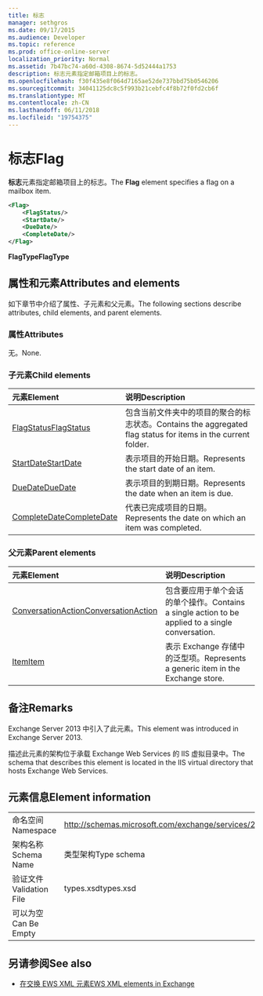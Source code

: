 ```yaml
---
title: 标志
manager: sethgros
ms.date: 09/17/2015
ms.audience: Developer
ms.topic: reference
ms.prod: office-online-server
localization_priority: Normal
ms.assetid: 7b47bc74-a60d-4308-8674-5d52444a1753
description: 标志元素指定邮箱项目上的标志。
ms.openlocfilehash: f30f435e8f064d7165ae52de737bbd75b0546206
ms.sourcegitcommit: 34041125dc8c5f993b21cebfc4f8b72f0fd2cb6f
ms.translationtype: MT
ms.contentlocale: zh-CN
ms.lasthandoff: 06/11/2018
ms.locfileid: "19754375"
---
```

# <a name="flag"></a><span data-ttu-id="c1515-103">标志</span><span class="sxs-lookup"><span data-stu-id="c1515-103">Flag</span></span>

<span data-ttu-id="c1515-104">**标志**元素指定邮箱项目上的标志。</span><span class="sxs-lookup"><span data-stu-id="c1515-104">The **Flag** element specifies a flag on a mailbox item.</span></span> 
  
```XML
<Flag>
    <FlagStatus/>
    <StartDate/>
    <DueDate/>
    <CompleteDate/>
</Flag>
```

 <span data-ttu-id="c1515-105">**FlagType**</span><span class="sxs-lookup"><span data-stu-id="c1515-105">**FlagType**</span></span>
## <a name="attributes-and-elements"></a><span data-ttu-id="c1515-106">属性和元素</span><span class="sxs-lookup"><span data-stu-id="c1515-106">Attributes and elements</span></span>

<span data-ttu-id="c1515-107">如下章节中介绍了属性、子元素和父元素。</span><span class="sxs-lookup"><span data-stu-id="c1515-107">The following sections describe attributes, child elements, and parent elements.</span></span>
  
### <a name="attributes"></a><span data-ttu-id="c1515-108">属性</span><span class="sxs-lookup"><span data-stu-id="c1515-108">Attributes</span></span>

<span data-ttu-id="c1515-109">无。</span><span class="sxs-lookup"><span data-stu-id="c1515-109">None.</span></span>
  
### <a name="child-elements"></a><span data-ttu-id="c1515-110">子元素</span><span class="sxs-lookup"><span data-stu-id="c1515-110">Child elements</span></span>

|<span data-ttu-id="c1515-111">**元素**</span><span class="sxs-lookup"><span data-stu-id="c1515-111">**Element**</span></span>|<span data-ttu-id="c1515-112">**说明**</span><span class="sxs-lookup"><span data-stu-id="c1515-112">**Description**</span></span>|
|:-----|:-----|
|[<span data-ttu-id="c1515-113">FlagStatus</span><span class="sxs-lookup"><span data-stu-id="c1515-113">FlagStatus</span></span>](flagstatus.md) <br/> |<span data-ttu-id="c1515-114">包含当前文件夹中的项目的聚合的标志状态。</span><span class="sxs-lookup"><span data-stu-id="c1515-114">Contains the aggregated flag status for items in the current folder.</span></span>  <br/> |
|[<span data-ttu-id="c1515-115">StartDate</span><span class="sxs-lookup"><span data-stu-id="c1515-115">StartDate</span></span>](startdate.md) <br/> |<span data-ttu-id="c1515-116">表示项目的开始日期。</span><span class="sxs-lookup"><span data-stu-id="c1515-116">Represents the start date of an item.</span></span>  <br/> |
|[<span data-ttu-id="c1515-117">DueDate</span><span class="sxs-lookup"><span data-stu-id="c1515-117">DueDate</span></span>](duedate.md) <br/> |<span data-ttu-id="c1515-118">表示项目的到期日期。</span><span class="sxs-lookup"><span data-stu-id="c1515-118">Represents the date when an item is due.</span></span>  <br/> |
|[<span data-ttu-id="c1515-119">CompleteDate</span><span class="sxs-lookup"><span data-stu-id="c1515-119">CompleteDate</span></span>](completedate.md) <br/> |<span data-ttu-id="c1515-120">代表已完成项目的日期。</span><span class="sxs-lookup"><span data-stu-id="c1515-120">Represents the date on which an item was completed.</span></span>  <br/> |
   
### <a name="parent-elements"></a><span data-ttu-id="c1515-121">父元素</span><span class="sxs-lookup"><span data-stu-id="c1515-121">Parent elements</span></span>

|<span data-ttu-id="c1515-122">**元素**</span><span class="sxs-lookup"><span data-stu-id="c1515-122">**Element**</span></span>|<span data-ttu-id="c1515-123">**说明**</span><span class="sxs-lookup"><span data-stu-id="c1515-123">**Description**</span></span>|
|:-----|:-----|
|[<span data-ttu-id="c1515-124">ConversationAction</span><span class="sxs-lookup"><span data-stu-id="c1515-124">ConversationAction</span></span>](conversationaction.md) <br/> |<span data-ttu-id="c1515-125">包含要应用于单个会话的单个操作。</span><span class="sxs-lookup"><span data-stu-id="c1515-125">Contains a single action to be applied to a single conversation.</span></span>  <br/> |
|[<span data-ttu-id="c1515-126">Item</span><span class="sxs-lookup"><span data-stu-id="c1515-126">Item</span></span>](item.md) <br/> |<span data-ttu-id="c1515-127">表示 Exchange 存储中的泛型项。</span><span class="sxs-lookup"><span data-stu-id="c1515-127">Represents a generic item in the Exchange store.</span></span>  <br/> |
   
## <a name="remarks"></a><span data-ttu-id="c1515-128">备注</span><span class="sxs-lookup"><span data-stu-id="c1515-128">Remarks</span></span>

<span data-ttu-id="c1515-129">Exchange Server 2013 中引入了此元素。</span><span class="sxs-lookup"><span data-stu-id="c1515-129">This element was introduced in Exchange Server 2013.</span></span>
  
<span data-ttu-id="c1515-130">描述此元素的架构位于承载 Exchange Web Services 的 IIS 虚拟目录中。</span><span class="sxs-lookup"><span data-stu-id="c1515-130">The schema that describes this element is located in the IIS virtual directory that hosts Exchange Web Services.</span></span>
  
## <a name="element-information"></a><span data-ttu-id="c1515-131">元素信息</span><span class="sxs-lookup"><span data-stu-id="c1515-131">Element information</span></span>

|||
|:-----|:-----|
|<span data-ttu-id="c1515-132">命名空间</span><span class="sxs-lookup"><span data-stu-id="c1515-132">Namespace</span></span>  <br/> |http://schemas.microsoft.com/exchange/services/2006/types  <br/> |
|<span data-ttu-id="c1515-133">架构名称</span><span class="sxs-lookup"><span data-stu-id="c1515-133">Schema Name</span></span>  <br/> |<span data-ttu-id="c1515-134">类型架构</span><span class="sxs-lookup"><span data-stu-id="c1515-134">Type schema</span></span>  <br/> |
|<span data-ttu-id="c1515-135">验证文件</span><span class="sxs-lookup"><span data-stu-id="c1515-135">Validation File</span></span>  <br/> |<span data-ttu-id="c1515-136">types.xsd</span><span class="sxs-lookup"><span data-stu-id="c1515-136">types.xsd</span></span>  <br/> |
|<span data-ttu-id="c1515-137">可以为空</span><span class="sxs-lookup"><span data-stu-id="c1515-137">Can Be Empty</span></span>  <br/> ||
   
## <a name="see-also"></a><span data-ttu-id="c1515-138">另请参阅</span><span class="sxs-lookup"><span data-stu-id="c1515-138">See also</span></span>



- [<span data-ttu-id="c1515-139">在交换 EWS XML 元素</span><span class="sxs-lookup"><span data-stu-id="c1515-139">EWS XML elements in Exchange</span></span>](ews-xml-elements-in-exchange.md)


